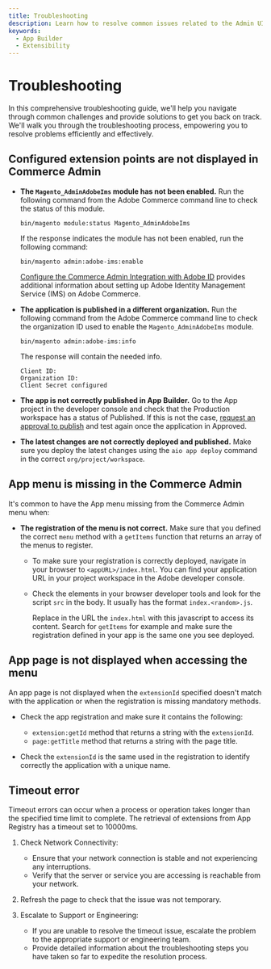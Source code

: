```yaml
---
title: Troubleshooting
description: Learn how to resolve common issues related to the Admin UI SDK.
keywords:
  - App Builder
  - Extensibility
---
```


# Troubleshooting

In this comprehensive troubleshooting guide, we'll help you navigate through common challenges and provide solutions to get you back on track. We'll walk you through the troubleshooting process, empowering you to resolve problems efficiently and effectively.

## Configured extension points are not displayed in Commerce Admin

*  **The `Magento_AdminAdobeIms` module has not been enabled.** Run the following command from the Adobe Commerce command line to check the status of this module.

   `bin/magento module:status Magento_AdminAdobeIms`

   If the response indicates the module has not been enabled, run the following command:

   `bin/magento admin:adobe-ims:enable`

   [Configure the Commerce Admin Integration with Adobe ID](https://experienceleague.adobe.com/docs/commerce-admin/start/admin/ims/adobe-ims-config.html#) provides additional information about setting up Adobe Identity Management Service (IMS) on Adobe Commerce.

* **The application is published in a different organization.** Run the following command from the Adobe Commerce command line to check the organization ID used to enable the `Magento_AdminAdobeIms` module.

   `bin/magento admin:adobe-ims:info`

   The response will contain the needed info.

   ```terminal
   Client ID:
   Organization ID:
   Client Secret configured
   ```

*  **The app is not correctly published in App Builder.** Go to the App project in the developer console and check that the Production workspace has a status of Published. If this is not the case, [request an approval to publish](./publish.md) and test again once the application in Approved.

*  **The latest changes are not correctly deployed and published.** Make sure you deploy the latest changes using  the `aio app deploy` command in the correct `org/project/workspace`.

## App menu is missing in the Commerce Admin

It's common to have the App menu missing from the Commerce Admin menu when:

*  **The registration of the menu is not correct.** Make sure that you defined the correct `menu` method with a `getItems` function that returns an array of the menus to register.

   *  To make sure your registration is correctly deployed, navigate in your browser to `<appURL>/index.html`. You can find your application URL in your project workspace in the Adobe developer console.

   *  Check the elements in your browser developer tools and look for the script `src` in the body. It usually has the format `index.<random>.js`.

      Replace in the URL the `index.html` with this javascript to access its content. Search for `getItems` for example and make sure the registration defined in your app is the same one you see deployed.

## App page is not displayed when accessing the menu

An app page is not displayed when the `extensionId` specified doesn't match with the application or when the registration is missing mandatory methods.

*  Check the app registration and make sure it contains the following:

   *  `extension:getId` method that returns a string with the `extensionId`.
   *  `page:getTitle` method that returns a string with the page title.

*  Check the `extensionId` is the same used in the registration to identify correctly the application with a unique name.

## Timeout error

Timeout errors can occur when a process or operation takes longer than the specified time limit to complete. The retrieval of extensions from App Registry has a timeout set to 10000ms.

1. Check Network Connectivity:

   *  Ensure that your network connection is stable and not experiencing any interruptions.
   *  Verify that the server or service you are accessing is reachable from your network.

2. Refresh the page to check that the issue was not temporary.

3. Escalate to Support or Engineering:

   *  If you are unable to resolve the timeout issue, escalate the problem to the appropriate support or engineering team.
   *  Provide detailed information about the troubleshooting steps you have taken so far to expedite the resolution process.
